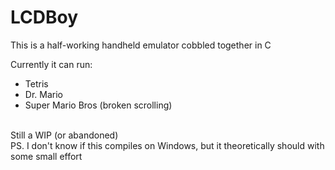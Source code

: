 # LCDBoy

This is a half-working handheld emulator cobbled together in C

Currently it can run:
- Tetris
- Dr. Mario
- Super Mario Bros (broken scrolling)

<br>
Still a WIP (or abandoned)
<br>
PS. I don't know if this compiles on Windows, but it theoretically should with some small effort